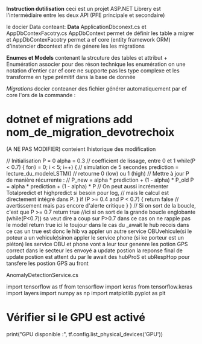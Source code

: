 **Instruction dutilisation**
ceci est un projet ASP.NET Librery est l'intermédiaire entre les deux API (PFE principale et secondaire)

le docier Data conteant:
**Data**
ApplicationDbconext.cs
et AppDbContexFacotry.cs
AppDbContext permet de définir les table a migrer
et AppDbContexFacotry permet a ef core (entity framework ORM) d'instencier dbcontext afin de génere les les migrations

**Enumes et Models**
contenant la strcuture des tables et attribut + Enumération associer 
pour des réson technique les enumération on une notation d'entier car ef core ne supporte pas les type complexe
et les transforme en type prémitif dans la base de donnée 

*Migrations*
docier conteaner des fichier générer automatiquement par ef core l'ors de la commande :
# dotnet ef migrations add nom_de_migration_devotrechoix
 (A NE PAS MODIFIER) conteient lhistorique des modification 


// Initialisation
P = 0
alpha = 0.3  // coefficient de lissage, entre 0 et 1
while(P < 0.7) {
    for(i = 0; i < 5; i++) {  // simulation de 5 secondes
        prediction = lecture_du_modeleLSTM()  // retourne 0 (low) ou 1 (high)
        // Mettre à jour P de manière récurrente :
        // P_new = alpha * prediction + (1 - alpha) * P_old
        P = alpha * prediction + (1 - alpha) * P
        // On peut aussi incrémenter Totalpredict et highpredict si besoin pour log,
        // mais le calcul est directement intégré dans P.
    }
    if (P >= 0.4 and P < 0.7) {
        return false  // avertissement mais pas encore d'alerte critique
    }
}
// Si on sort de la boucle, c'est que P >= 0.7
return true
//ici si on sort de la grande boucle englobante (while(P<0.7)) sa veut dire a coup sur P>0.7 dans ce cas on ne rapple pas le model 
return true ici le toujour dans le cas du _await le hub recois dans ce cas un true est donc le hib va appler un autre service OBUvehicule(si le poteur a un vehicule)sinon appler le service phone (si ke porteur est un piéton) les service OBU et phone vont a leur tour genenre les potion GPS correct dans le secteur les envoyé a update postion la reponse final de update postion est attent du par le await des hubProS et ubRespHop pour tansfere les postion GPS au front 


AnomalyDetectionService.cs

import tensorflow as tf
from tensorflow import keras
from tensorflow.keras import layers
import numpy as np
import matplotlib.pyplot as plt

# Vérifier si le GPU est activé
print("GPU disponible :", tf.config.list_physical_devices('GPU'))
